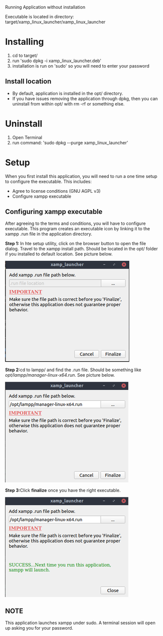 Running Application without installation

Executable is located in directory: target/xamp_linux_launcher/xamp_linux_launcher

<h1>Installing</h1>

1. cd to target/
2. run 'sudo dpkg -i xamp_linux_launcher.deb'
3. installation is run on 'sudo' so you will need to enter your password

<h2>Install location</h2>
<ul>
    <li>By default, application is installed in the opt/ directory.</li>
    <li>If you have issues removing the application through dpkg, then you can uninstall from within opt/ with rm -rf or something else.</li>
</ul>

<h1>Uninstall</h1>

1. Open Terminal
2. run command: 'sudo dpkg --purge xamp_linux_launcher'


<h1>Setup</h1>
<p>When you first install this application, you will need to run a one time setup to configure the executable.  This includes: </p>
<ul>
    <li>Agree to license conditions (GNU AGPL v3)</li>
    <li>Configure xampp executable</li>
</ul>

<h2>Configuring xampp executable</h2>
<p>After agreeing to the terms and conditions, you will have to configure executable.  This program creates an executable icon by linking it to the xampp .run file in the application directory.</p>

<strong>Step 1: </strong> In hte setup utility, click on the browser button to open the file dialog.  Travel to the xampp install path.  Should be located in the opt/ folder if you installed to default location.  See picture below.

![Image description](s1.png)

<strong>Step 2:</strong>cd to lampp/ and find the .run file.  Should be something like <em>opt/lampp/manager-linux-x64.run</em>. See picture below.

![Image description](s2.png)

<strong>Step 3:</strong>Click <strong>finalize</strong> once you have the right executable. 

![Image description](s3.png)


<h2>NOTE</h2>
This application launches xampp under sudo.  A terminal session will open up asking you for your password.  


